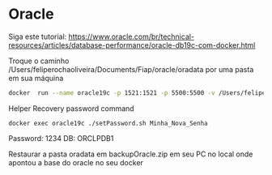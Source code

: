 # Oracle

Siga este tutorial:
https://www.oracle.com/br/technical-resources/articles/database-performance/oracle-db19c-com-docker.html

Troque o caminho /Users/feliperochaoliveira/Documents/Fiap/oracle/oradata por uma pasta em sua máquina

```sh
docker  run --name oracle19c -p 1521:1521 -p 5500:5500 -v /Users/feliperochaoliveira/Documents/Fiap/oracle/oradata:/opt/oracle/oradata oracle/database:19.3.0-ee
```

Helper
Recovery password command

```
docker exec oracle19c ./setPassword.sh Minha_Nova_Senha
```

Password: 1234
DB: ORCLPDB1

Restaurar a pasta oradata em backupOracle.zip em seu PC no local onde apontou a base do oracle no seu docker